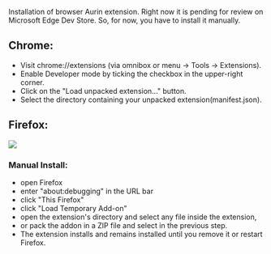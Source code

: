 Installation of browser Aurin extension. Right now it is pending for review on Microsoft Edge Dev Store. So, for now, you have to install it manually.

## Chrome:

* Visit chrome://extensions (via omnibox or menu -> Tools -> Extensions).
* Enable Developer mode by ticking the checkbox in the upper-right corner.
* Click on the "Load unpacked extension..." button.
* Select the directory containing your unpacked extension(manifest.json).

## Firefox:

<a href="https://addons.mozilla.org/en-US/firefox/addon/aurin/"><img src="https://raw.githubusercontent.com/Suleman-Elahi/Aurin/main/Aurin_Extension/icons/get-the-addon.png"></a>

### Manual Install:

* open Firefox
* enter "about:debugging" in the URL bar
* click "This Firefox"
* click "Load Temporary Add-on"
* open the extension's directory and select any file inside the extension,
* or pack the addon in a ZIP file and select in the previous step.
* The extension installs and remains installed until you remove it or restart Firefox.
